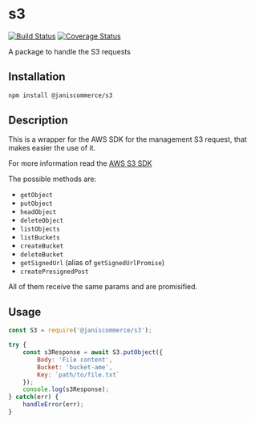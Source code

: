 # s3

[![Build Status](https://travis-ci.org/janis-commerce/s3.svg?branch=master)](https://travis-ci.org/janis-commerce/s3)
[![Coverage Status](https://coveralls.io/repos/github/janis-commerce/s3/badge.svg?branch=master)](https://coveralls.io/github/janis-commerce/s3?branch=master)

A package to handle the S3 requests

## Installation
```sh
npm install @janiscommerce/s3
```
## Description
This is a wrapper for the AWS SDK for the management S3 request, that makes easier the use of it.

For more information read the [AWS S3 SDK](https://docs.aws.amazon.com/AWSJavaScriptSDK/latest/AWS/S3.html)

The possible methods are:

* `getObject`
* `putObject`
* `headObject`
* `deleteObject`
* `listObjects`
* `listBuckets`
* `createBucket`
* `deleteBucket`
* `getSignedUrl` (alias of `getSignedUrlPromise`)
* `createPresignedPost`

All of them receive the same params and are promisified.

## Usage
```js
const S3 = require('@janiscommerce/s3');

try {
	const s3Response = await S3.putObject({
		Body: 'File content',
		Bucket: 'bucket-ame',
		Key: `path/to/file.txt`
	});
	console.log(s3Response);
} catch(err) {
	handleError(err);
}
```
